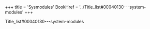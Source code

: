 +++
title = 'Sysmodules'
BookHref = '../Title_list#00040130---system-modules'
+++

Title_list#00040130---system-modules
